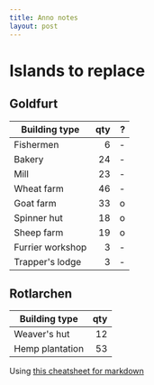 ```yaml
---
title: Anno notes
layout: post
---
```


# Islands to replace

## Goldfurt

Building type|qty|?
---|---:|---:
Fishermen|6|-
Bakery|24|-
Mill|23|-
Wheat farm|46|-
Goat farm|33|o
Spinner hut|18|o
Sheep farm|19|o
Furrier workshop|3|-
Trapper's lodge|3|-


## Rotlarchen

Building type|qty
---|---:
Weaver's hut|12
Hemp plantation|53


Using [this cheatsheet for markdown](https://github.com/adam-p/markdown-here/wiki/Markdown-Cheatsheet#tables)
